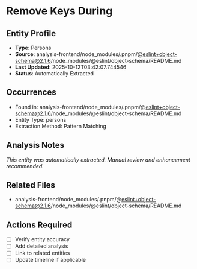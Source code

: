 # Remove Keys During

## Entity Profile
- **Type**: Persons
- **Source**: analysis-frontend/node_modules/.pnpm/@eslint+object-schema@2.1.6/node_modules/@eslint/object-schema/README.md
- **Last Updated**: 2025-10-12T03:42:07.744546
- **Status**: Automatically Extracted

## Occurrences
- Found in: analysis-frontend/node_modules/.pnpm/@eslint+object-schema@2.1.6/node_modules/@eslint/object-schema/README.md
- Entity Type: persons
- Extraction Method: Pattern Matching

## Analysis Notes
*This entity was automatically extracted. Manual review and enhancement recommended.*

## Related Files
- analysis-frontend/node_modules/.pnpm/@eslint+object-schema@2.1.6/node_modules/@eslint/object-schema/README.md

## Actions Required
- [ ] Verify entity accuracy
- [ ] Add detailed analysis
- [ ] Link to related entities
- [ ] Update timeline if applicable
